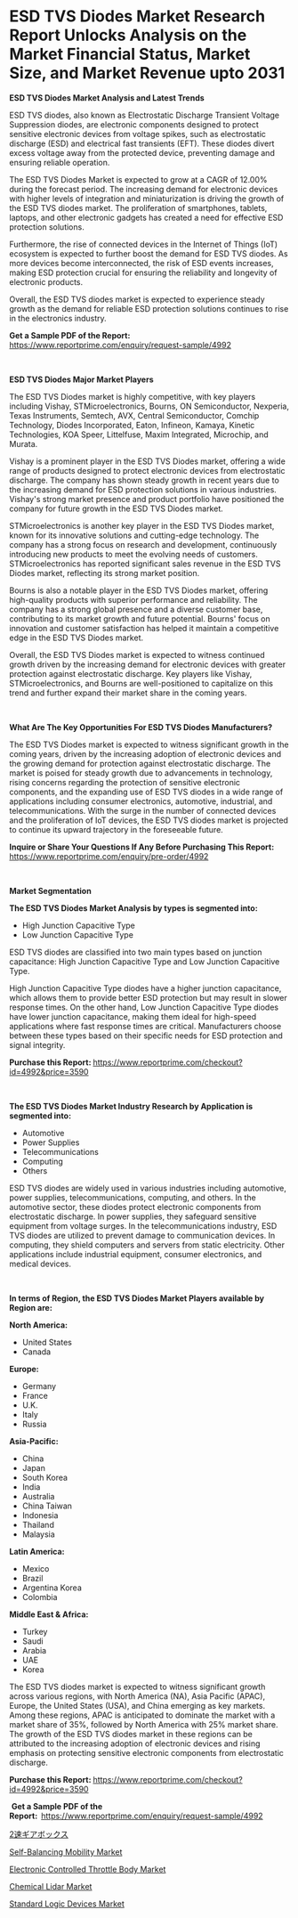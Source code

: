 <p><h1>ESD TVS Diodes Market Research Report Unlocks Analysis on the Market Financial Status, Market Size, and Market Revenue upto 2031</h1></p><p><strong>ESD TVS Diodes Market Analysis and Latest Trends</strong></p>
<p><p>ESD TVS diodes, also known as Electrostatic Discharge Transient Voltage Suppression diodes, are electronic components designed to protect sensitive electronic devices from voltage spikes, such as electrostatic discharge (ESD) and electrical fast transients (EFT). These diodes divert excess voltage away from the protected device, preventing damage and ensuring reliable operation.</p><p>The ESD TVS Diodes Market is expected to grow at a CAGR of 12.00% during the forecast period. The increasing demand for electronic devices with higher levels of integration and miniaturization is driving the growth of the ESD TVS diodes market. The proliferation of smartphones, tablets, laptops, and other electronic gadgets has created a need for effective ESD protection solutions.</p><p>Furthermore, the rise of connected devices in the Internet of Things (IoT) ecosystem is expected to further boost the demand for ESD TVS diodes. As more devices become interconnected, the risk of ESD events increases, making ESD protection crucial for ensuring the reliability and longevity of electronic products.</p><p>Overall, the ESD TVS diodes market is expected to experience steady growth as the demand for reliable ESD protection solutions continues to rise in the electronics industry.</p></p>
<p><strong>Get a Sample PDF of the Report:&nbsp;</strong> <a href="https://www.reportprime.com/enquiry/request-sample/4992">https://www.reportprime.com/enquiry/request-sample/4992</a></p>
<p>&nbsp;</p>
<p><strong>ESD TVS Diodes Major Market Players</strong></p>
<p><p>The ESD TVS Diodes market is highly competitive, with key players including Vishay, STMicroelectronics, Bourns, ON Semiconductor, Nexperia, Texas Instruments, Semtech, AVX, Central Semiconductor, Comchip Technology, Diodes Incorporated, Eaton, Infineon, Kamaya, Kinetic Technologies, KOA Speer, Littelfuse, Maxim Integrated, Microchip, and Murata.</p><p>Vishay is a prominent player in the ESD TVS Diodes market, offering a wide range of products designed to protect electronic devices from electrostatic discharge. The company has shown steady growth in recent years due to the increasing demand for ESD protection solutions in various industries. Vishay's strong market presence and product portfolio have positioned the company for future growth in the ESD TVS Diodes market.</p><p>STMicroelectronics is another key player in the ESD TVS Diodes market, known for its innovative solutions and cutting-edge technology. The company has a strong focus on research and development, continuously introducing new products to meet the evolving needs of customers. STMicroelectronics has reported significant sales revenue in the ESD TVS Diodes market, reflecting its strong market position.</p><p>Bourns is also a notable player in the ESD TVS Diodes market, offering high-quality products with superior performance and reliability. The company has a strong global presence and a diverse customer base, contributing to its market growth and future potential. Bourns' focus on innovation and customer satisfaction has helped it maintain a competitive edge in the ESD TVS Diodes market.</p><p>Overall, the ESD TVS Diodes market is expected to witness continued growth driven by the increasing demand for electronic devices with greater protection against electrostatic discharge. Key players like Vishay, STMicroelectronics, and Bourns are well-positioned to capitalize on this trend and further expand their market share in the coming years.</p></p>
<p>&nbsp;</p>
<p><strong>What Are The Key Opportunities For ESD TVS Diodes Manufacturers?</strong></p>
<p><p>The ESD TVS Diodes market is expected to witness significant growth in the coming years, driven by the increasing adoption of electronic devices and the growing demand for protection against electrostatic discharge. The market is poised for steady growth due to advancements in technology, rising concerns regarding the protection of sensitive electronic components, and the expanding use of ESD TVS diodes in a wide range of applications including consumer electronics, automotive, industrial, and telecommunications. With the surge in the number of connected devices and the proliferation of IoT devices, the ESD TVS diodes market is projected to continue its upward trajectory in the foreseeable future.</p></p>
<p><strong>Inquire or Share Your Questions If Any Before Purchasing This Report:</strong> <a href="https://www.reportprime.com/enquiry/pre-order/4992">https://www.reportprime.com/enquiry/pre-order/4992</a></p>
<p>&nbsp;</p>
<p><strong>Market Segmentation</strong></p>
<p><strong>The ESD TVS Diodes Market Analysis by types is segmented into:</strong></p>
<p><ul><li>High Junction Capacitive Type</li><li>Low Junction Capacitive Type</li></ul></p>
<p><p>ESD TVS diodes are classified into two main types based on junction capacitance: High Junction Capacitive Type and Low Junction Capacitive Type. </p><p>High Junction Capacitive Type diodes have a higher junction capacitance, which allows them to provide better ESD protection but may result in slower response times. On the other hand, Low Junction Capacitive Type diodes have lower junction capacitance, making them ideal for high-speed applications where fast response times are critical. Manufacturers choose between these types based on their specific needs for ESD protection and signal integrity.</p></p>
<p><strong>Purchase this Report:&nbsp;</strong><a href="https://www.reportprime.com/checkout?id=4992&price=3590">https://www.reportprime.com/checkout?id=4992&price=3590</a></p>
<p>&nbsp;</p>
<p><strong>The ESD TVS Diodes Market Industry Research by Application is segmented into:</strong></p>
<p><ul><li>Automotive</li><li>Power Supplies</li><li>Telecommunications</li><li>Computing</li><li>Others</li></ul></p>
<p><p>ESD TVS diodes are widely used in various industries including automotive, power supplies, telecommunications, computing, and others. In the automotive sector, these diodes protect electronic components from electrostatic discharge. In power supplies, they safeguard sensitive equipment from voltage surges. In the telecommunications industry, ESD TVS diodes are utilized to prevent damage to communication devices. In computing, they shield computers and servers from static electricity. Other applications include industrial equipment, consumer electronics, and medical devices.</p></p>
<p>&nbsp;</p>
<p><strong>In terms of Region, the ESD TVS Diodes Market Players available by Region are:</strong></p>
<p>
    <p> <strong> North America: </strong>
        <ul>
            <li>United States</li>
            <li>Canada</li>
        </ul>
        </p> 
    <p> <strong> Europe: </strong>
        <ul>
            <li>Germany</li>
            <li>France</li>
            <li>U.K.</li>
            <li>Italy</li>
            <li>Russia</li>
        </ul>
        </p> 
    <p> <strong> Asia-Pacific: </strong>
        <ul>
            <li>China</li>
            <li>Japan</li>
            <li>South Korea</li>
            <li>India</li>
            <li>Australia</li>
            <li>China Taiwan</li>
            <li>Indonesia</li>
            <li>Thailand</li>
            <li>Malaysia</li>
        </ul>
        </p> 
    <p> <strong> Latin America: </strong>
        <ul>
            <li>Mexico</li>
            <li>Brazil</li>
            <li>Argentina Korea</li>
            <li>Colombia</li>
        </ul>
        </p> 
    <p> <strong> Middle East & Africa: </strong>
        <ul>
            <li>Turkey</li>
            <li>Saudi</li>
            <li>Arabia</li>
            <li>UAE</li>
            <li>Korea</li>
        </ul>
    </p>
    </p>
<p><p>The ESD TVS diodes market is expected to witness significant growth across various regions, with North America (NA), Asia Pacific (APAC), Europe, the United States (USA), and China emerging as key markets. Among these regions, APAC is anticipated to dominate the market with a market share of 35%, followed by North America with 25% market share. The growth of the ESD TVS diodes market in these regions can be attributed to the increasing adoption of electronic devices and rising emphasis on protecting sensitive electronic components from electrostatic discharge.</p></p>
<p><strong>Purchase this Report: </strong><a href="https://www.reportprime.com/checkout?id=4992&price=3590">https://www.reportprime.com/checkout?id=4992&price=3590</a></p>
<p>&nbsp;<strong>Get a Sample PDF of the Report:&nbsp;&nbsp;</strong><a href="https://www.reportprime.com/enquiry/request-sample/4992">https://www.reportprime.com/enquiry/request-sample/4992</a></p>
<p><strong></strong></p>
<p><p><a href="https://github.com/pepo3k/Market-Research-Report-List-1/blob/main/933352215519.md">2速ギアボックス</a></p><p><a href="https://issuu.com/reportprime-2/docs/self-balancing-mobility-market-size-2030.pptx">Self-Balancing Mobility Market</a></p><p><a href="https://issuu.com/reportprime-2/docs/electronic-controlled-throttle-body-market-size-20">Electronic Controlled Throttle Body Market</a></p><p><a href="https://github.com/nicholepatriciadoylenwnrjr0/Market-Research-Report-List-1/blob/main/chemical-lidar-market.md">Chemical Lidar Market</a></p><p><a href="https://github.com/gamblestampleyjenny50m5sl6/Market-Research-Report-List-2/blob/main/standard-logic-devices-market.md">Standard Logic Devices Market</a></p></p>